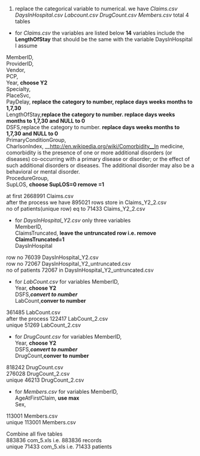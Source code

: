 1. replace the categorical variable to numerical. we have *Claims.csv DaysInHospital.csv Labcount.csv DrugCount.csv Members.csv* total 4 tables
  * for *Claims.csv* the variables are listed below __14__ variables include the __LengthOfStay__
  that should be the same with the variable DaysInHospital I assume     
  
     
  MemberID,    
ProviderID,    
Vendor,   
PCP,   
Year, __choose Y2__   
Specialty,   
PlaceSvc,   
PayDelay, __replace the category to number, replace days weeks months  to 1,7,30__    
LengthOfStay,__replace the category to number. replace days weeks months  to 1,7,30 and NULL to 0__   
DSFS,replace the category to number. __replace days weeks months  to 1,7,30 and NULL to 0__   
PrimaryConditionGroup,   
CharlsonIndex,   __http://en.wikipedia.org/wiki/Comorbidity__In medicine, comorbidity is the presence of one or more additional disorders (or diseases) co-occurring with a primary disease or disorder; or the effect of such additional disorders or diseases. The additional disorder may also be a behavioral or mental disorder.    
ProcedureGroup,   
SupLOS, __choose SupLOS=0 remove =1__ 



at first 2668991 Claims.csv    
after the process we have 895021 rows store in Claims_Y2_2.csv        
no of patients(unique row) eq to 71433  Claims_Y2_2.csv     
                     
  * for *DaysInHospital_Y2.csv* only three variables    
  MemberID,    
  ClaimsTruncated,  __leave the untruncated row i.e. remove ClaimsTruncated=1__  
 DaysInHospital    



row no 76039 DaysInHospital_Y2.csv    
row no 72067 DaysInHospital_Y2_untruncated.csv   
no of patients 72067 in DaysInHospital_Y2_untruncated.csv   


  * for *LabCount.csv* for variables
  MemberID,    
 Year, __choose Y2__    
 DSFS,___convert to number___    
  LabCount,__conver to number__

361485 LabCount.csv   
after the process 122417 LabCount_2.csv   
unique 51269 LabCount_2.csv   



  * for *DrugCount.csv* for variables
  MemberID,    
 Year, __choose Y2__    
 DSFS,___convert to number___    
 DrugCount,__conver to number__    
 
 818242 DrugCount.csv   
 276028 DrugCount_2.csv   
 unique 46213 DrugCount_2.csv   



  * for *Members.csv* for variables
  MemberID,     
  AgeAtFirstClaim, __use max__    
  Sex,    
 
113001 Members.csv     
unique 113001 Members.csv     




Combine all five tables     
883836 com_5.xls i.e. 883836 records          
unique 71433 com_5.xls i.e. 71433 patients        
